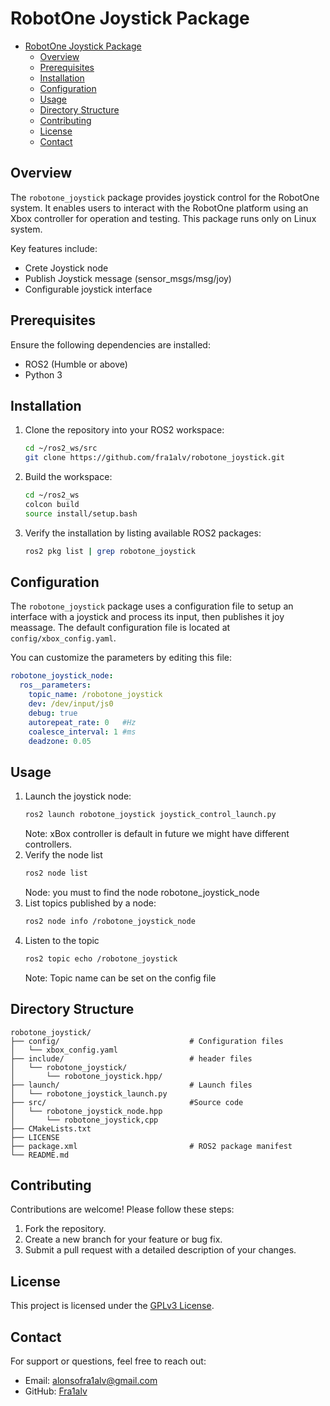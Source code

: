 # RobotOne Joystick Package

- [RobotOne Joystick Package](#robotone-joystick-package)
  - [Overview](#overview)
  - [Prerequisites](#prerequisites)
  - [Installation](#installation)
  - [Configuration](#configuration)
  - [Usage](#usage)
  - [Directory Structure](#directory-structure)
  - [Contributing](#contributing)
  - [License](#license)
  - [Contact](#contact)


## Overview
The `robotone_joystick` package provides joystick control for the RobotOne system. It enables users to interact with the RobotOne platform using an Xbox controller for operation and testing. This package runs only on Linux system.

Key features include:
- Crete Joystick node
- Publish Joystick message (sensor_msgs/msg/joy)
- Configurable joystick interface

## Prerequisites
Ensure the following dependencies are installed:
- ROS2 (Humble or above)
- Python 3


## Installation

1. Clone the repository into your ROS2 workspace:
   ```bash
   cd ~/ros2_ws/src
   git clone https://github.com/fra1alv/robotone_joystick.git
   ```

2. Build the workspace:
   ```bash
   cd ~/ros2_ws
   colcon build
   source install/setup.bash
   ```

3. Verify the installation by listing available ROS2 packages:
   ```bash
   ros2 pkg list | grep robotone_joystick
   ```

## Configuration
The `robotone_joystick` package uses a configuration file to setup an interface with a joystick and process its input, then publishes it joy meassage. The default configuration file is located at `config/xbox_config.yaml`.

You can customize the parameters by editing this file:
```yaml
robotone_joystick_node:
  ros__parameters:
    topic_name: /robotone_joystick
    dev: /dev/input/js0
    debug: true
    autorepeat_rate: 0   #Hz
    coalesce_interval: 1 #ms
    deadzone: 0.05

```
## Usage

1. Launch the joystick node:
   ```bash
   ros2 launch robotone_joystick joystick_control_launch.py
   ```
   Note: xBox controller is default in future we might have different controllers.
2. Verify the node list
   ```bash
   ros2 node list
   ```
   Node: you must to find the node robotone_joystick_node
3. List topics published by a node:
    ```bash
    ros2 node info /robotone_joystick_node
4. Listen to the topic
   ```bash
   ros2 topic echo /robotone_joystick
   ```
   Note: Topic name can be set on the config file

## Directory Structure
```plaintext
robotone_joystick/
├── config/                             # Configuration files
│   └── xbox_config.yaml
├── include/                            # header files
│   └── robotone_joystick/
│       └── robotone_joystick.hpp/
├── launch/                             # Launch files
│   └── robotone_joystick_launch.py
├── src/                                #Source code
│   └── robotone_joystick_node.hpp
│       └── robotone_joystick,cpp           
├── CMakeLists.txt
├── LICENSE
├── package.xml                         # ROS2 package manifest
└── README.md                           
```
## Contributing
Contributions are welcome! Please follow these steps:
1. Fork the repository.
2. Create a new branch for your feature or bug fix.
3. Submit a pull request with a detailed description of your changes.

## License
This project is licensed under the [GPLv3 License](/LICENSE).

## Contact
For support or questions, feel free to reach out:
- Email: alonsofra1alv@gmail.com
- GitHub: [Fra1alv](https://github.com/fra1alv)

